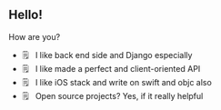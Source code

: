 ## Hello!

How are you?

- 🗒 &nbsp; I like back end side and Django especially
- 🗒 &nbsp; I like made a perfect and client-oriented API
- 🗒 &nbsp; I like iOS stack and write on swift and objc also
- 🗒 &nbsp; Open source projects? Yes, if it really helpful
